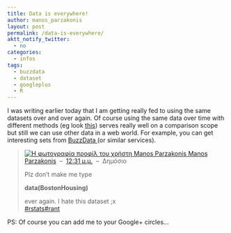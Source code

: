 ```yaml
---
title: Data is everywhere!
author: manos_parzakonis
layout: post
permalink: /data-is-everywhere/
aktt_notify_twitter:
  - no
categories:
  - infos
tags:
  - buzzdata
  - dataset
  - googleplus
  - R
---
```

I was writing earlier today that I am getting really fed to using the same datasets over and over again. Of course using the same data over time with different methods (eg look <a title="Using neural network for regression " href="http://heuristically.wordpress.com/2011/11/17/using-neural-network-for-regression/" target="_blank">this</a>) serves really well on a comparison scope but still we can use other data in a web world. For example, you can get interesting sets from <a title="buzzdata" href="http://buzzdata.com/" target="_blank">BuzzData </a>(or similar services).

> [![Η φωτογραφία προφίλ του χρήστη Manos Parzakonis][1]][2]<a href="https://plus.google.com/u/0/113064680627051167918" rel="author"> Manos Parzakonis</a>  &#8211;  <a title="19 Νοε 2011 12:31:07 μ.μ." href="https://plus.google.com/u/0/113064680627051167918/posts/G586KisQwv9" target="_blank">12:31 μ.μ.</a>  &#8211;  Δημόσιο
> 
> Plz don&#8217;t make me type
> 
> **data(BostonHousing)**
> 
> ever again. I hate this dataset ;x  
> [#rstats][3][#rant][4]

PS: Of course you can add me to your Google+ circles&#8230;

 [1]: https://lh5.googleusercontent.com/-BuScDmXjYAs/AAAAAAAAAAI/AAAAAAAAAB8/1F2vjhQnnpg/photo.jpg?sz=48
 [2]: https://plus.google.com/u/0/113064680627051167918
 [3]: https://plus.google.com/u/0/s/%23rstats
 [4]: https://plus.google.com/u/0/s/%23rant